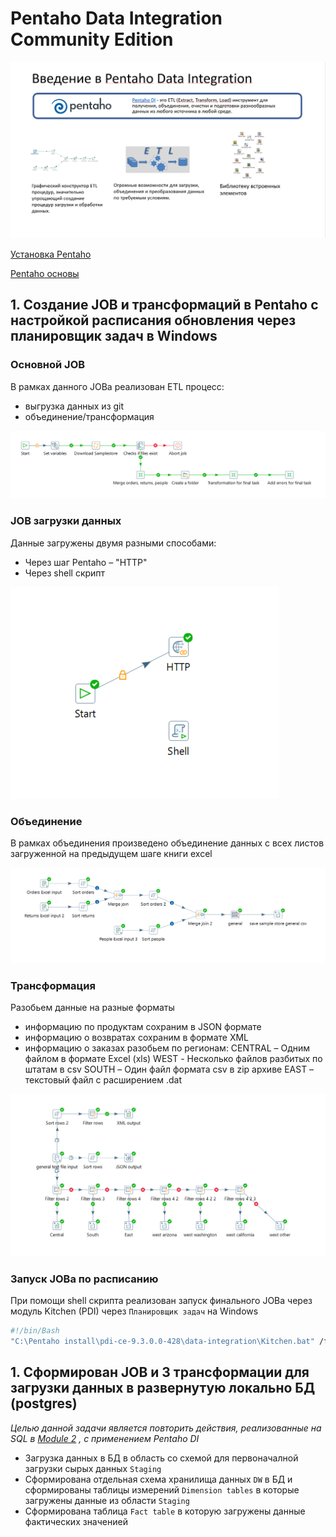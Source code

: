 # Pentaho Data Integration Community Edition

![](https://github.com/Artem-ne-Artem/Data-engineering-DL/blob/master/DE-101%20Modules/Module04/Pentaho/img/Pentaho.png)

[Установка Pentaho](https://www.youtube.com/watch?v=RL-EZCi51gc)

[Pentaho основы](https://www.youtube.com/watch?v=K3X9wIC0jO8)

## 1. Создание JOB и трансформаций в Pentaho с настройкой расписания обновления через планировщик задач в Windows

### Основной JOB
В рамках данного JOBа реализован ETL процесс:
- выгрузка данных из git
- объединение/трансформация

![](https://github.com/Artem-ne-Artem/Data-engineering-DL/blob/master/DE-101%20Modules/Module04/Pentaho/img/main1_job.png)

### JOB загрузки данных
Данные загружены двумя разными способами:
- Через шаг Pentaho – "HTTP"
- Через shell скрипт

![](https://github.com/Artem-ne-Artem/Data-engineering-DL/blob/master/DE-101%20Modules/Module04/Pentaho/img/job_download_samplestore.png)

### Объединение
В рамках объединения произведено объединение данных с всех листов загруженной на предыдущем шаге книги excel

![](https://github.com/Artem-ne-Artem/Data-engineering-DL/blob/master/DE-101%20Modules/Module04/Pentaho/img/transformation_general.png)

### Трансформация
Разобьем данные на разные форматы
- информацию по продуктам сохраним в JSON формате
- информацию о возвратах сохраним в формате XML
- информацию о заказах разобьем по регионам:
    CENTRAL – Одним файлом в формате Excel (xls)
    WEST  -  Несколько  файлов разбитых по штатам в csv
    SOUTH – Один файл формата csv в zip архиве
    EAST – текстовый файл с расширением .dat

![](https://github.com/Artem-ne-Artem/Data-engineering-DL/blob/master/DE-101%20Modules/Module04/Pentaho/img/transformation_for_task.png)

### Запуск JOBа по расписанию
При помощи shell скрипта реализован запуск финального JOBа через модуль Kitchen (PDI) через ```Планировщик задач``` на Windows

```bash
#!/bin/Bash
"C:\Pentaho install\pdi-ce-9.3.0.0-428\data-integration\Kitchen.bat" /file:"D:\YandexDisk\Учеба\13.DE\DataLearn\Module04\Pentaho_introduction\scripts\final_job.kjb" /level:Basic
```

## 1. Сформирован JOB и 3 трансформации для загрузки данных в развернутую локально БД (postgres)

*Целью данной задачи является повторить действия, реализованные на SQL в [Module 2](https://github.com/Artem-ne-Artem/Data-engineering-DL/tree/master/DE-101%20Modules/Module02)
, с применением Pentaho DI*

- Загрузка данных в БД в область со схемой для первоначалной загрузки сырых данных ```Staging```
- Сформирована отдельная схема хранилища данных ```DW``` в БД и сформированы таблицы измерений ```Dimension tables``` в которые загружены данные из области ```Staging```
- Сформирована таблица ```Fact table``` в которую загружены данные фактических значенией
